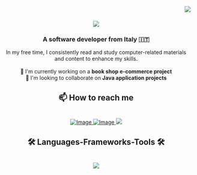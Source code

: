 <img align="right" src="https://visitor-badge.laobi.icu/badge?page_id=Mbazie-Kone.Mbazie-Kone" />

<h1 align="center">
  <img src="https://readme-typing-svg.herokuapp.com/?font=Righteous&size=35&center=true&vCenter=true&width=500&height=70&duration=5000&lines=Hi+There!+👋;+I'm+M'bazie+Kone!;" />
</h1>

<h3 align="center">A software developer from Italy &#x1F1EE;&#x1F1F9;</h3>

<div align="center">
 In my free time, I consistently read and study computer-related materials and content to enhance my skills.
  <br/><br/>
 🔭 I'm currently working on a <b>book shop e-commerce project</b>
  <br/>
 🤝 I'm looking to collaborate on <b>Java application projects</b>
</div>

<h2 align="center"> 📫 How to reach me</h2>
<br/>
<div align="center">
  <span>
    <a href="mailto:mbazie89@gmail.com">
      <img src="https://img.shields.io/badge/Gmail-D14836?style=for-the-badge&logo=gmail&logoColor=white" alt="Image"/>
    </a>
  </span>
  <span>
  <a href="https://www.linkedin.com/in/m-bazie-kone-2167a2207">
    <img src="https://img.shields.io/badge/linkedin-%230077B5.svg?style=for-the-badge&logo=linkedin&logoColor=white" alt="Image"/>
  </a>
  </span>
  <a href="https://https://www.instagram.com/alessandrokone">
    <img src="https://img.shields.io/badge/Instagram-%23E4405F.svg?style=for-the-badge&logo=Instagram&logoColor=white"/>
  </a>
</div>

<h2 align="center">🛠️ Languages-Frameworks-Tools 🛠️</h2>
<br/>
<div align="center">
  <a href="https://skillicons.dev">
    <img src="https://skillicons.dev/icons?i=java,github,mongodb,mysql,html,css,git,javascript,eclipse,spring" />
  </a>
</div>
